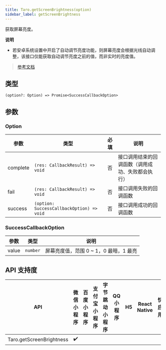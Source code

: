 ```yaml
---
title: Taro.getScreenBrightness(option)
sidebar_label: getScreenBrightness
---
```


获取屏幕亮度。

**说明**
- 若安卓系统设置中开启了自动调节亮度功能，则屏幕亮度会根据光线自动调整，该接口仅能获取自动调节亮度之前的值，而非实时的亮度值。

> [参考文档](https://developers.weixin.qq.com/miniprogram/dev/api/device/screen/wx.getScreenBrightness.html)

## 类型

```tsx
(option?: Option) => Promise<SuccessCallbackOption>
```

## 参数

### Option

| 参数 | 类型 | 必填 | 说明 |
| --- | --- | :---: | --- |
| complete | `(res: CallbackResult) => void` | 否 | 接口调用结束的回调函数（调用成功、失败都会执行） |
| fail | `(res: CallbackResult) => void` | 否 | 接口调用失败的回调函数 |
| success | `(option: SuccessCallbackOption) => void` | 否 | 接口调用成功的回调函数 |

### SuccessCallbackOption

| 参数 | 类型 | 说明 |
| --- | --- | --- |
| value | `number` | 屏幕亮度值，范围 0 ~ 1，0 最暗，1 最亮 |

## API 支持度

| API | 微信小程序 | 百度小程序 | 支付宝小程序 | 字节跳动小程序 | QQ 小程序 | H5 | React Native | 快应用 |
| :---: | :---: | :---: | :---: | :---: | :---: | :---: | :---: | :---: |
| Taro.getScreenBrightness | ✔️ |  |  |  |  |  |  |  |
